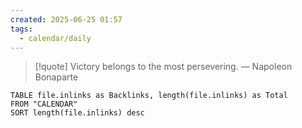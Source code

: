 ```yaml
---
created: 2025-06-25 01:57
tags:
  - calendar/daily
---
```


> [!quote] Victory belongs to the most persevering.
> — Napoleon Bonaparte


```dataview
TABLE file.inlinks as Backlinks, length(file.inlinks) as Total 
FROM "CALENDAR"
SORT length(file.inlinks) desc
```
